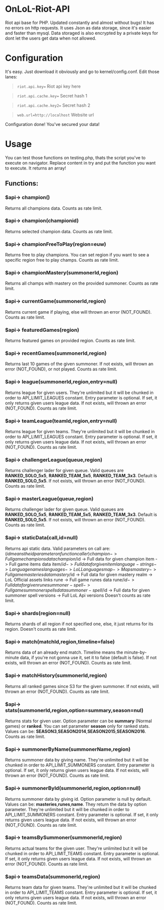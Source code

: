 # OnLoL-Riot-API
Riot api base for PHP. Updated constantly and almost without bugs!
It has no errors on http requests.
It uses Json as data storage, since it's easier and faster than mysql.
Data storaged is also encrypted by a private keys for dont let the users get data when not allowed.
# Configuration
It's easy. Just download it obviously and go to kernel/config.conf. Edit those lanes:

> `riot.api.key=` Riot api key here

>`riot.api.cache.key=` Secret hash 1

>`riot.api.cache.key2=` Secret hash 2

>`web.url=http://localhost` Website url

Configuration done! You've secured your data!

# Usage
You can test those functions on testing.php, thats the script you've to execute on navigator. Replace content in try and put the function you want to execute. It returns an array!
## Functions:
### $api-> champion()
Returns all champions data.
Counts as rate limit.

### $api-> champion(championid)
Returns selected champion data. 
Counts as rate limit.

### $api-> championFreeToPlay(region=euw)
Returns free to play champions. You can set region if you want to see a specific region free to play champs.
Counts as rate limit.

### $api-> championMastery(summonerId,region)
Returns all champs with mastery on the provided summoner.
Counts as rate limit.

### $api-> currentGame(summonerId,region)
Returns current game if playing, else will thrown an error (NOT_FOUND).
Counts as rate limit.

### $api-> featuredGames(region)
Returns featured games on provided region.
Counts as rate limit.

### $api-> recentGames(summonerId,region)
Returns last 10 games of the given summoner.  If not exists, will thrown an error (NOT_FOUND), or not played.
Counts as rate limit.

### $api-> league(summonerId,region,entry=null)
Returns league for given users. They're unlimited but it will be chunked in order to API_LIMIT_LEAGUES constant.
Entry parameter is optional. If set, it only returns given users league data. If not exists, will thrown an error (NOT_FOUND).
Counts as rate limit.

### $api-> teamLeague(teamId,region,entry=null)
Returns league for given teams. They're unlimited but it will be chunked in order to API_LIMIT_LEAGUES constant.
Entry parameter is optional. If set, it only returns given users league data. If not exists, will thrown an error (NOT_FOUND).
Counts as rate limit.

### $api-> challengerLeague(queue,region)
Returns challenger lader for given queue. 
Valid queues are **RANKED_SOLO_5x5**, **RANKED_TEAM_5x5**, **RANKED_TEAM_3x3**.
Default is **RANKED_SOLO_5x5**. If not exists, will thrown an error (NOT_FOUND).
Counts as rate limit.

### $api-> masterLeague(queue,region)
Returns challenger lader for given queue. 
Valid queues are **RANKED_SOLO_5x5**, **RANKED_TEAM_5x5**, **RANKED_TEAM_3x3**.
Default is **RANKED_SOLO_5x5**. If not exists, will thrown an error (NOT_FOUND).
Counts as rate limit.

### $api-> staticData(call,id=null)
Returns api static data. Valid parameters on call are: ($id means the id parameter on function caller)
        champion -> Full game champions data
	champion/$id -> Full data for given champion
	item -> Full game items data
	item/$id -> Full data for given item
	language-strings ->  Language names
	languages -> LoL Languages
	map -> Maps
	mastery -> Full game masteries data
	mastery/$id -> Full data for given mastery
	realm -> LoL Official assets links
	rune -> Full game runes data
	rune/$id -> Full data for given rune
	summoner-spell -> Full game summoner spells data
	summoner-spell/$id -> Full data for given summoner spell
	versions -> Full LoL Api versions
Doesn't counts as rate limit.

### $api-> shards(region=null)
Returns shards of all region if not specified one, else, it just returns for its region.
Doesn't counts as rate limit.

### $api-> match(matchId,region,timeline=false)
Returns data of an already end match. Timeline means the minute-by-minute data, if you're not gonna use it, set it to false (default is false). If not exists, will thrown an error (NOT_FOUND).
Counts as rate limit.

### $api-> matchHistory(summonerId,region)
Returns all ranked games since S3 for the given summoner. If not exists, will thrown an error (NOT_FOUND).
Counts as rate limit.

### $api-> stats(summonerId,region,option=summary,season=nul)
Returns stats for given user.
Option parameter can be **summary** (Normal games) or **ranked**. You can set parameter **season** only for ranked stats. Values can be: **SEASON3**,**SEASON2014**,**SEASON2015**,**SEASON2016**.
Counts as rate limit.

### $api-> summonerByName(summonerName,region)
Returns summoner data by giving name. They're unlimited but it will be chunked in order to API_LIMIT_SUMMONERS constant.
Entry parameter is optional. If set, it only returns given users league data. If not exists, will thrown an error (NOT_FOUND).
Counts as rate limit.

### $api-> summonerById(summonerId,region,option=null)
Returns summoner data by giving id.
Option parameter is null by default. Values can be: **masteries**,**runes**,**name**.
They return the data by option parameter.
They're unlimited but it will be chunked in order to API_LIMIT_SUMMONERS constant.
Entry parameter is optional. If set, it only returns given users league data. If not exists, will thrown an error (NOT_FOUND).
Counts as rate limit.

### $api-> teamsBySummoner(summonerId,region)
Returns actual teams for the given user. They're unlimited but it will be chunked in order to API_LIMIT_TEAMS constant.
Entry parameter is optional. If set, it only returns given users league data. If not exists, will thrown an error (NOT_FOUND).
Counts as rate limit.

### $api-> teamsData(summonerId,region)
Returns team data for given teams. They're unlimited but it will be chunked in order to API_LIMIT_TEAMS constant.
Entry parameter is optional. If set, it only returns given users league data. If not exists, will thrown an error (NOT_FOUND).
Counts as rate limit.
